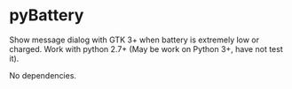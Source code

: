 # pyBattery #

Show message dialog with GTK 3+ when battery is extremely low or charged. Work with python 2.7+ (May be work on Python 3+, have not test it).

No dependencies.
